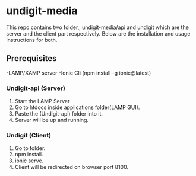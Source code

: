 # undigit-media

This repo contains two folder,, undigit-media/api and undigit which are the server and the client part respectively.
Below are the installation and usage instructions for both.


## Prerequisites
-LAMP/XAMP server
-Ionic Cli (npm install -g ionic@latest)


### Undigit-api (Server)
1. Start the LAMP Server
2. Go to htdocs inside applications folder(LAMP GUI).
3. Paste the (Undigit-api) folder into it.
4. Server will be up and running.


### Undigit (Client)
1. Go to folder.
2. npm install.
3. ionic serve.
4. Client will be redirected on browser port 8100.

